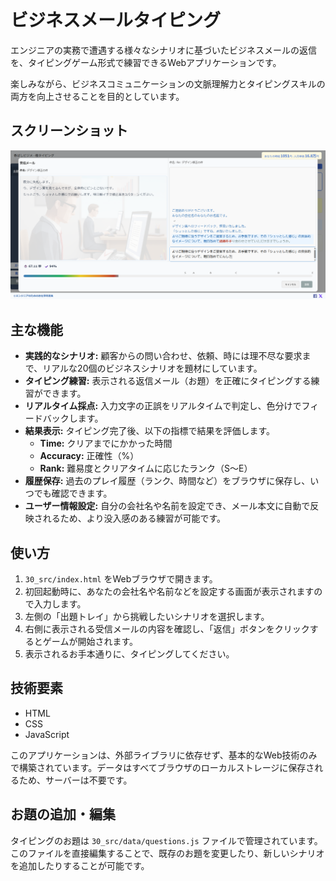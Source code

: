 # ビジネスメールタイピング

エンジニアの実務で遭遇する様々なシナリオに基づいたビジネスメールの返信を、タイピングゲーム形式で練習できるWebアプリケーションです。

楽しみながら、ビジネスコミュニケーションの文脈理解力とタイピングスキルの両方を向上させることを目的としています。

## スクリーンショット

![ビジネスメールタイピングのスクリーンショット](./30_src/images/game.png)

## 主な機能

- **実践的なシナリオ:** 顧客からの問い合わせ、依頼、時には理不尽な要求まで、リアルな20個のビジネスシナリオを題材にしています。
- **タイピング練習:** 表示される返信メール（お題）を正確にタイピングする練習ができます。
- **リアルタイム採点:** 入力文字の正誤をリアルタイムで判定し、色分けでフィードバックします。
- **結果表示:** タイピング完了後、以下の指標で結果を評価します。
  - **Time:** クリアまでにかかった時間
  - **Accuracy:** 正確性（%）
  - **Rank:** 難易度とクリアタイムに応じたランク（S〜E）
- **履歴保存:** 過去のプレイ履歴（ランク、時間など）をブラウザに保存し、いつでも確認できます。
- **ユーザー情報設定:** 自分の会社名や名前を設定でき、メール本文に自動で反映されるため、より没入感のある練習が可能です。

## 使い方

1. `30_src/index.html` をWebブラウザで開きます。
2. 初回起動時に、あなたの会社名や名前などを設定する画面が表示されますので入力します。
3. 左側の「出題トレイ」から挑戦したいシナリオを選択します。
4. 右側に表示される受信メールの内容を確認し、「返信」ボタンをクリックするとゲームが開始されます。
5. 表示されるお手本通りに、タイピングしてください。

## 技術要素

- HTML
- CSS
- JavaScript

このアプリケーションは、外部ライブラリに依存せず、基本的なWeb技術のみで構築されています。データはすべてブラウザのローカルストレージに保存されるため、サーバーは不要です。

## お題の追加・編集

タイピングのお題は `30_src/data/questions.js` ファイルで管理されています。
このファイルを直接編集することで、既存のお題を変更したり、新しいシナリオを追加したりすることが可能です。
